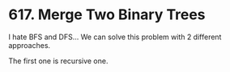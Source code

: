 # 617. Merge Two Binary Trees

I hate BFS and DFS...
We can solve this problem with 2 different approaches.

The first one is recursive one.
